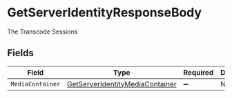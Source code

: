 # GetServerIdentityResponseBody

The Transcode Sessions


## Fields

| Field                                                                                       | Type                                                                                        | Required                                                                                    | Description                                                                                 |
| ------------------------------------------------------------------------------------------- | ------------------------------------------------------------------------------------------- | ------------------------------------------------------------------------------------------- | ------------------------------------------------------------------------------------------- |
| `MediaContainer`                                                                            | [GetServerIdentityMediaContainer](../../Models/Requests/GetServerIdentityMediaContainer.md) | :heavy_minus_sign:                                                                          | N/A                                                                                         |
